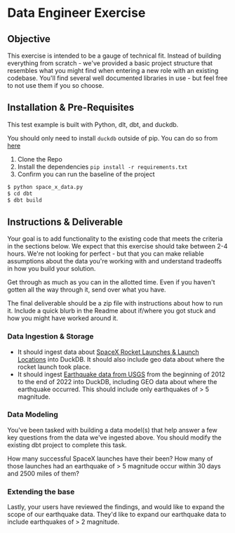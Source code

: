 # Data Engineer Exercise


## Objective

This exercise is intended to be a gauge of technical fit. Instead of building everything from scratch - we've provided a basic project structure that resembles what you might find when entering a new role with an existing codebase. You'll find several well documented libraries in use - but feel free to not use them if you so choose. 

## Installation & Pre-Requisites
This test example is built with Python, dlt, dbt, and duckdb. 

You should only need to install `duckdb` outside of pip. You can do so from [here](https://duckdb.org/docs/installation/?version=stable&environment=cli&platform=macos&download_method=package_manager)

1. Clone the Repo
2. Install the dependencies `pip install -r requirements.txt`
3. Confirm you can run the baseline of the project

```bash
$ python space_x_data.py
$ cd dbt
$ dbt build
```

## Instructions & Deliverable

Your goal is to add functionality to the existing code that meets the criteria in the sections below. We expect that this exercise should take between 2-4 hours. We're not looking for perfect - but that you can make reliable assumptions about the data you're working with and understand tradeoffs in how you build your solution. 

Get through as much as you can in the allotted time. Even if you haven't gotten all the way through it, send over what you have. 

The final deliverable should be a zip file with instructions about how to run it. Include a quick blurb in the Readme about if/where you got stuck and how you might have worked around it. 

### Data Ingestion & Storage
- It should ingest data about [SpaceX Rocket Launches & Launch Locations](https://github.com/r-spacex/SpaceX-API/blob/master/docs/launches/v4/all.md) into DuckDB. It should also include geo data about where the rocket launch took place. 
- It should ingest [Earthquake data from USGS](https://earthquake.usgs.gov/fdsnws/event/1/) from the beginning of 2012 to the end of 2022 into DuckDB, including GEO data about where the earthquake occurred. This should include only earthquakes of > 5 magnitude.

### Data Modeling
You've been tasked with building a data model(s) that help answer a few key questions from the data we've ingested above. You should modify the existing dbt project to complete this task. 

How many successful SpaceX launches have their been? How many of those launches had an earthquake of > 5 magnitude occur within 30 days and 2500 miles of them? 


### Extending the base

Lastly, your users have reviewed the findings, and would like to expand the scope of our earthquake data. They'd like to expand our earthquake data to include earthquakes of > 2 magnitude. 






